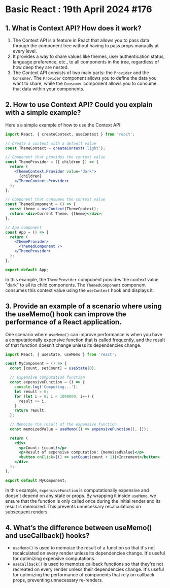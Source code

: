 # Basic React : 19th April 2024 #176
## 1. What is Context API? How does it work?

1. The Context API is a feature in React that allows you to pass data through the component tree without having to pass props manually at every level. 
2. It provides a way to share values like themes, user authentication status, language preference, etc., to all components in the tree, regardless of how deep they are nested.
3. The Context API consists of two main parts: the `Provider` and the `Consumer`. The `Provider` component allows you to define the data you want to share, while the `Consumer` component allows you to consume that data within your components.

## 2. How to use Context API? Could you explain with a simple example?

Here's a simple example of how to use the Context API:

```jsx
import React, { createContext, useContext } from 'react';

// Create a context with a default value
const ThemeContext = createContext('light');

// Component that provides the context value
const ThemeProvider = ({ children }) => {
  return (
    <ThemeContext.Provider value="dark">
      {children}
    </ThemeContext.Provider>
  );
};

// Component that consumes the context value
const ThemedComponent = () => {
  const theme = useContext(ThemeContext);
  return <div>Current Theme: {theme}</div>;
};

// App component
const App = () => {
  return (
    <ThemeProvider>
      <ThemedComponent />
    </ThemeProvider>
  );
};

export default App;
```

In this example, the `ThemeProvider` component provides the context value "dark" to all its child components. The `ThemedComponent` component consumes this context value using the `useContext` hook and displays it.

## 3. Provide an example of a scenario where using the useMemo() hook can improve the performance of a React application.

One scenario where `useMemo()` can improve performance is when you have a computationally expensive function that is called frequently, and the result of that function doesn't change unless its dependencies change.

```jsx
import React, { useState, useMemo } from 'react';

const MyComponent = () => {
  const [count, setCount] = useState(0);

  // Expensive computation function
  const expensiveFunction = () => {
    console.log('Computing...');
    let result = 0;
    for (let i = 0; i < 1000000; i++) {
      result += i;
    }
    return result;
  };

  // Memoize the result of the expensive function
  const memoizedValue = useMemo(() => expensiveFunction(), []);

  return (
    <div>
      <p>Count: {count}</p>
      <p>Result of expensive computation: {memoizedValue}</p>
      <button onClick={() => setCount(count + 1)}>Increment</button>
    </div>
  );
};

export default MyComponent;
```

In this example, `expensiveFunction` is computationally expensive and doesn't depend on any state or props. By wrapping it inside `useMemo`, we ensure that the function is only called once during the initial render and its result is memoized. This prevents unnecessary recalculations on subsequent renders.

## 4. What’s the difference between useMemo() and useCallback() hooks?

- `useMemo()` is used to memoize the result of a function so that it's not recalculated on every render unless its dependencies change. It's useful for optimizing expensive computations.
- `useCallback()` is used to memoize callback functions so that they're not recreated on every render unless their dependencies change. It's useful for optimizing the performance of components that rely on callback props, preventing unnecessary re-renders.